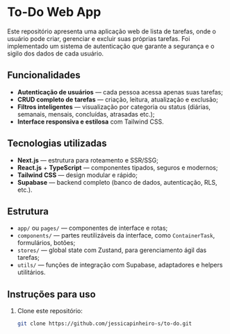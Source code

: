 # To-Do Web App

Este repositório apresenta uma aplicação web de lista de tarefas, onde o usuário pode criar, gerenciar e excluir suas próprias tarefas. Foi implementado um sistema de autenticação que garante a segurança e o sigilo dos dados de cada usuário.

##  Funcionalidades
- **Autenticação de usuários** — cada pessoa acessa apenas suas tarefas;
- **CRUD completo de tarefas** — criação, leitura, atualização e exclusão;
- **Filtros inteligentes** — visualização por categoria ou status (diárias, semanais, mensais, concluídas, atrasadas etc.);
- **Interface responsiva e estilosa** com Tailwind CSS.

##  Tecnologias utilizadas
- **Next.js** — estrutura para roteamento e SSR/SSG;
- **React.js** + **TypeScript** — componentes tipados, seguros e modernos;
- **Tailwind CSS** — design modular e rápido;
- **Supabase** — backend completo (banco de dados, autenticação, RLS, etc.).

##  Estrutura
- `app/` ou `pages/` — componentes de interface e rotas;
- `components/` — partes reutilizáveis da interface, como `ContainerTask`, formulários, botões;
- `stores/` — global state com Zustand, para gerenciamento ágil das tarefas;
- `utils/` — funções de integração com Supabase, adaptadores e helpers utilitários.

##  Instruções para uso
1. Clone este repositório:
   ```bash
   git clone https://github.com/jessicapinheiro-s/to-do.git
